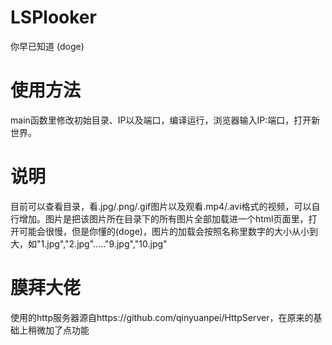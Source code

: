 # LSPlooker
你早已知道 (doge)

# 使用方法
main函数里修改初始目录、IP以及端口，编译运行，浏览器输入IP:端口，打开新世界。

# 说明
目前可以查看目录，看.jpg/.png/.gif图片以及观看.mp4/.avi格式的视频，可以自行增加。图片是把该图片所在目录下的所有图片全部加载进一个html页面里，打开可能会很慢，但是你懂的(doge)，图片的加载会按照名称里数字的大小从小到大，如"1.jpg","2.jpg"....."9.jpg","10.jpg"

# 膜拜大佬
使用的http服务器源自https://github.com/qinyuanpei/HttpServer，在原来的基础上稍微加了点功能
